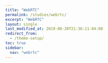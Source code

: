 ```yaml
---
title: "WebRTC"
permalink: /studies/webrtc/
excerpt: "WebRTC"
layout: single
last_modified_at: 2019-08-20T21:36:11-04:00
redirect_from:
  - /theme-setup/
toc: true
sidebar:
  nav: "webrtc"
---
```

